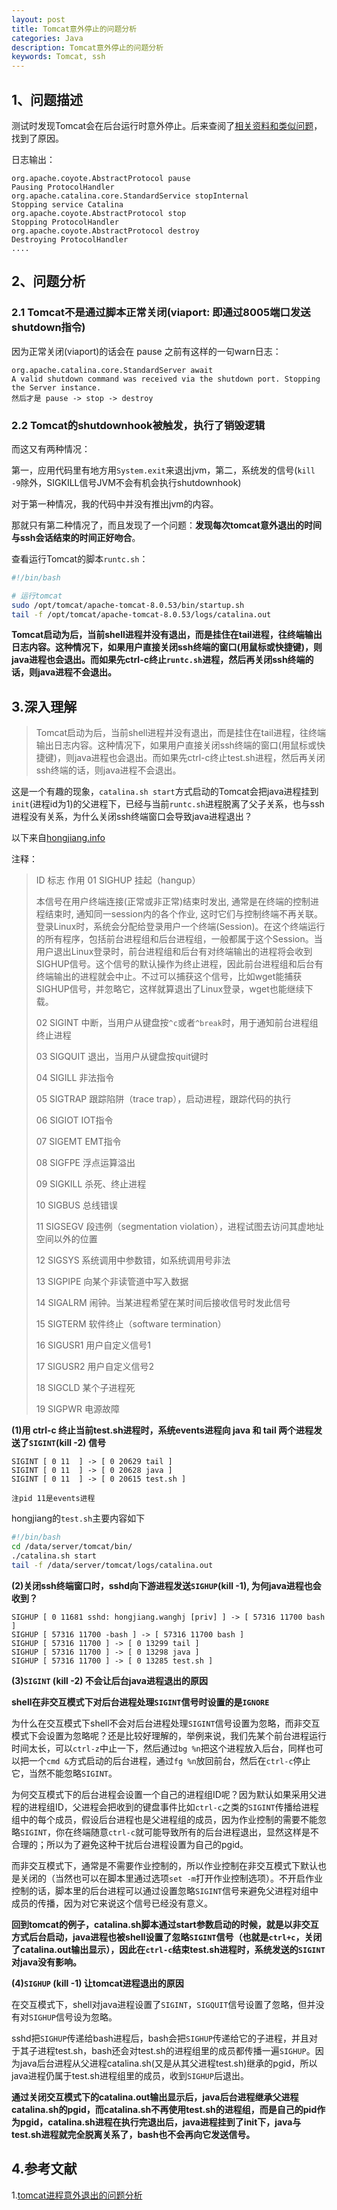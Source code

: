 ```yaml
---
layout: post
title: Tomcat意外停止的问题分析
categories: Java
description: Tomcat意外停止的问题分析
keywords: Tomcat, ssh
---
```


## 1、问题描述
测试时发现Tomcat会在后台运行时意外停止。后来查阅了[相关资料和类似问题](<http://hongjiang.info/why-kill-2-cannot-stop-tomcat/>)，找到了原因。

日志输出：

```
org.apache.coyote.AbstractProtocol pause
Pausing ProtocolHandler
org.apache.catalina.core.StandardService stopInternal
Stopping service Catalina
org.apache.coyote.AbstractProtocol stop
Stopping ProtocolHandler
org.apache.coyote.AbstractProtocol destroy
Destroying ProtocolHandler
....
```

## 2、问题分析
### 2.1 Tomcat不是通过脚本正常关闭(viaport: 即通过8005端口发送shutdown指令)
因为正常关闭(viaport)的话会在 pause 之前有这样的一句warn日志：

```
org.apache.catalina.core.StandardServer await
A valid shutdown command was received via the shutdown port. Stopping the Server instance.
然后才是 pause -> stop -> destroy 
```

### 2.2 Tomcat的shutdownhook被触发，执行了销毁逻辑

而这又有两种情况：

第一，应用代码里有地方用`System.exit`来退出jvm，第二，系统发的信号(`kill -9`除外，SIGKILL信号JVM不会有机会执行shutdownhook)

对于第一种情况，我的代码中并没有推出jvm的内容。

那就只有第二种情况了，而且发现了一个问题：**发现每次tomcat意外退出的时间与ssh会话结束的时间正好吻合**。

查看运行Tomcat的脚本`runtc.sh`：

```bash
#!/bin/bash

# 运行tomcat
sudo /opt/tomcat/apache-tomcat-8.0.53/bin/startup.sh
tail -f /opt/tomcat/apache-tomcat-8.0.53/logs/catalina.out
```

**Tomcat启动为后，当前shell进程并没有退出，而是挂住在tail进程，往终端输出日志内容。这种情况下，如果用户直接关闭ssh终端的窗口(用鼠标或快捷键)，则java进程也会退出。而如果先ctrl-c终止`runtc.sh`进程，然后再关闭ssh终端的话，则java进程不会退出。**

## 3.深入理解

> Tomcat启动为后，当前shell进程并没有退出，而是挂住在tail进程，往终端输出日志内容。这种情况下，如果用户直接关闭ssh终端的窗口(用鼠标或快捷键)，则java进程也会退出。而如果先ctrl-c终止test.sh进程，然后再关闭ssh终端的话，则java进程不会退出。

这是一个有趣的现象，`catalina.sh start`方式启动的Tomcat会把java进程挂到`init`(进程id为1)的父进程下，已经与当前`runtc.sh`进程脱离了父子关系，也与ssh进程没有关系，为什么关闭ssh终端窗口会导致java进程退出？

以下来自[hongjiang.info](http://hongjiang.info/why-kill-2-cannot-stop-tomcat/)

注释：

>ID  标志      作用
>01 SIGHUP 挂起（hangup）
>
>本信号在用户终端连接(正常或非正常)结束时发出, 通常是在终端的控制进程结束时, 通知同一session内的各个作业, 这时它们与控制终端不再关联。
>登录Linux时，系统会分配给登录用户一个终端(Session)。在这个终端运行的所有程序，包括前台进程组和后台进程组，一般都属于这个Session。当用户退出Linux登录时，前台进程组和后台有对终端输出的进程将会收到SIGHUP信号。这个信号的默认操作为终止进程，因此前台进程组和后台有终端输出的进程就会中止。不过可以捕获这个信号，比如wget能捕获SIGHUP信号，并忽略它，这样就算退出了Linux登录，wget也能继续下载。
>
>02 SIGINT 中断，当用户从键盘按```^c```或者```^break```时，用于通知前台进程组终止进程
>
>03 SIGQUIT 退出，当用户从键盘按quit键时
>
>04 SIGILL 非法指令
>
>05 SIGTRAP 跟踪陷阱（trace trap），启动进程，跟踪代码的执行
>
>06 SIGIOT IOT指令
>
>07 SIGEMT EMT指令
>
>08 SIGFPE 浮点运算溢出
>
>09 SIGKILL 杀死、终止进程 
>
>10 SIGBUS 总线错误
>
>11 SIGSEGV 段违例（segmentation  violation），进程试图去访问其虚地址空间以外的位置
>
>12 SIGSYS 系统调用中参数错，如系统调用号非法
>
>13 SIGPIPE 向某个非读管道中写入数据
>
>14 SIGALRM 闹钟。当某进程希望在某时间后接收信号时发此信号
>
>15 SIGTERM 软件终止（software  termination）
>
>16 SIGUSR1 用户自定义信号1
>
>17 SIGUSR2 用户自定义信号2
>
>18 SIGCLD 某个子进程死
>
>19 SIGPWR 电源故障

**(1)用 ctrl-c 终止当前test.sh进程时，系统events进程向 java 和 tail 两个进程发送了`SIGINT`(kill -2) 信号**

```
SIGINT [ 0 11  ] -> [ 0 20629 tail ] 
SIGINT [ 0 11  ] -> [ 0 20628 java ] 
SIGINT [ 0 11  ] -> [ 0 20615 test.sh ] 

注pid 11是events进程
```

hongjiang的`test.sh`主要内容如下

```bash
#!/bin/bash
cd /data/server/tomcat/bin/
./catalina.sh start
tail -f /data/server/tomcat/logs/catalina.out
```

**(2)关闭ssh终端窗口时，sshd向下游进程发送`SIGHUP`(kill -1), 为何java进程也会收到？**

```
SIGHUP [ 0 11681 sshd: hongjiang.wanghj [priv] ] -> [ 57316 11700 bash ] 
SIGHUP [ 57316 11700 -bash ] -> [ 57316 11700 bash ]
SIGHUP [ 57316 11700 ] -> [ 0 13299 tail ] 
SIGHUP [ 57316 11700 ] -> [ 0 13298 java ] 
SIGHUP [ 57316 11700 ] -> [ 0 13285 test.sh ] 
```

**(3)`SIGINT` (kill -2) 不会让后台java进程退出的原因**

**shell在非交互模式下对后台进程处理`SIGINT`信号时设置的是`IGNORE`**

为什么在交互模式下shell不会对后台进程处理`SIGINT`信号设置为忽略，而非交互模式下会设置为忽略呢？还是比较好理解的，举例来说，我们先某个前台进程运行时间太长，可以`ctrl-z`中止一下，然后通过`bg %n`把这个进程放入后台，同样也可以把一个`cmd &`方式启动的后台进程，通过`fg %n`放回前台，然后在`ctrl-c`停止它，当然不能忽略`SIGINT`。

为何交互模式下的后台进程会设置一个自己的进程组ID呢？因为默认如果采用父进程的进程组ID，父进程会把收到的键盘事件比如`ctrl-c`之类的`SIGINT`传播给进程组中的每个成员，假设后台进程也是父进程组的成员，因为作业控制的需要不能忽略`SIGINT`，你在终端随意`ctrl-c`就可能导致所有的后台进程退出，显然这样是不合理的；所以为了避免这种干扰后台进程设置为自己的pgid。

而非交互模式下，通常是不需要作业控制的，所以作业控制在非交互模式下默认也是关闭的（当然也可以在脚本里通过选项`set -m`打开作业控制选项）。不开启作业控制的话，脚本里的后台进程可以通过设置忽略`SIGINT`信号来避免父进程对组中成员的传播，因为对它来说这个信号已经没有意义。

**回到tomcat的例子，catalina.sh脚本通过start参数启动的时候，就是以非交互方式后台启动，java进程也被shell设置了忽略`SIGINT`信号（也就是`ctrl+c`，关闭了catalina.out输出显示），因此在`ctrl-c`结束test.sh进程时，系统发送的`SIGINT`对java没有影响。**

**(4)`SIGHUP` (kill -1) 让tomcat进程退出的原因**

在交互模式下，shell对java进程设置了`SIGINT`，`SIGQUIT`信号设置了忽略，但并没有对`SIGHUP`信号设为忽略。

sshd把`SIGHUP`传递给bash进程后，bash会把`SIGHUP`传递给它的子进程，并且对于其子进程test.sh，bash还会对test.sh的进程组里的成员都传播一遍`SIGHUP`。因为java后台进程从父进程catalina.sh(又是从其父进程test.sh)继承的pgid，所以java进程仍属于test.sh进程组里的成员，收到`SIGHUP`后退出。

**通过关闭交互模式下的catalina.out输出显示后，java后台进程继承父进程catalina.sh的pgid，而catalina.sh不再使用test.sh的进程组，而是自己的pid作为pgid，catalina.sh进程在执行完退出后，java进程挂到了init下，java与test.sh进程就完全脱离关系了，bash也不会再向它发送信号。**

## 4.参考文献

1.[tomcat进程意外退出的问题分析](<http://hongjiang.info/why-kill-2-cannot-stop-tomcat/>)


